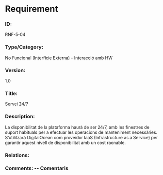 # Requirement 

### ID: 
RNF-5-04

### Type/Category: 
No Funcional (Interfície Externa) - Interacció amb HW

### Version: 
1.0

### Title: 
Servei 24/7

### Description: 
La disponibilitat de la plataforma haurà de ser 24/7, amb les finestres de suport habituals per a efectuar les operacions de manteniment necessàries. S’utilitzarà DigitalOcean com proveïdor IaaS (Infrastructure as a Service) per garantir aquest nivell de disponibilitat amb un cost raonable.

### Relations: 


### Comments: -- Comentaris
